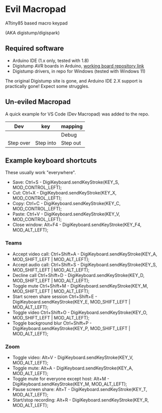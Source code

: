 # Evil Macropad
ATtiny85 based macro keypad 

(AKA digistump/digispark)

## Required software

- Arduino IDE (1.x only, tested with 1.8)
- Digistump AVR boards in Arduino, [working board repository link](https://raw.githubusercontent.com/digistump/arduino-boards-index/master/package_digistump_index.json)
- Digistump drivers, in repo for Windows (tested with Windows 11)

The original Digistump site is gone, and Arduino IDE 2.X support is practically gone! Expect some struggles.

## Un-eviled Macropad

A quick example for VS Code (Dev Macropad) was added to the repo.

| Dev | key | mapping |
| ----------- | ----------- | ----------- |
|  |  | Debug |
| Step over | Step into | Step out |

## Example keyboard shortcuts

These usually work "everywhere".
- Save: Ctrl+S - DigiKeyboard.sendKeyStroke(KEY_S, MOD_CONTROL_LEFT);
- Cut: Ctrl+X - DigiKeyboard.sendKeyStroke(KEY_X, MOD_CONTROL_LEFT);
- Copy: Ctrl+C - DigiKeyboard.sendKeyStroke(KEY_C, MOD_CONTROL_LEFT);
- Paste: Ctrl+V - DigiKeyboard.sendKeyStroke(KEY_V, MOD_CONTROL_LEFT);
- Close window: Alt+F4 - DigiKeyboard.sendKeyStroke(KEY_F4, MOD_ALT_LEFT);

### Teams
- Accept video call: Ctrl+Shift+A - DigiKeyboard.sendKeyStroke(KEY_A, MOD_SHIFT_LEFT | MOD_ALT_LEFT);
- Accept audio call: Ctrl+Shift+S - DigiKeyboard.sendKeyStroke(KEY_S, MOD_SHIFT_LEFT | MOD_ALT_LEFT);
- Decline call Ctrl+Shift+D - DigiKeyboard.sendKeyStroke(KEY_D, MOD_SHIFT_LEFT | MOD_ALT_LEFT);
- Toggle mute Ctrl+Shift+M - DigiKeyboard.sendKeyStroke(KEY_M, MOD_SHIFT_LEFT | MOD_ALT_LEFT);
- Start screen share session Ctrl+Shift+E - DigiKeyboard.sendKeyStroke(KEY_E, MOD_SHIFT_LEFT | MOD_ALT_LEFT);
- Toggle video Ctrl+Shift+O - DigiKeyboard.sendKeyStroke(KEY_O, MOD_SHIFT_LEFT | MOD_ALT_LEFT);
- Toggle background blur Ctrl+Shift+P - DigiKeyboard.sendKeyStroke(KEY_P, MOD_SHIFT_LEFT | MOD_ALT_LEFT);

### Zoom
- Toggle video: Alt+V - DigiKeyboard.sendKeyStroke(KEY_V, MOD_ALT_LEFT);
- Toggle mute: Alt+A - DigiKeyboard.sendKeyStroke(KEY_A, MOD_ALT_LEFT);
- Toggle mute for everyone except host: Alt+M - DigiKeyboard.sendKeyStroke(KEY_M, MOD_ALT_LEFT);
- Pause screen share: Alt+T - DigiKeyboard.sendKeyStroke(KEY_T, MOD_ALT_LEFT);
- Start/stop recording: Alt+R - DigiKeyboard.sendKeyStroke(KEY_R, MOD_ALT_LEFT);
